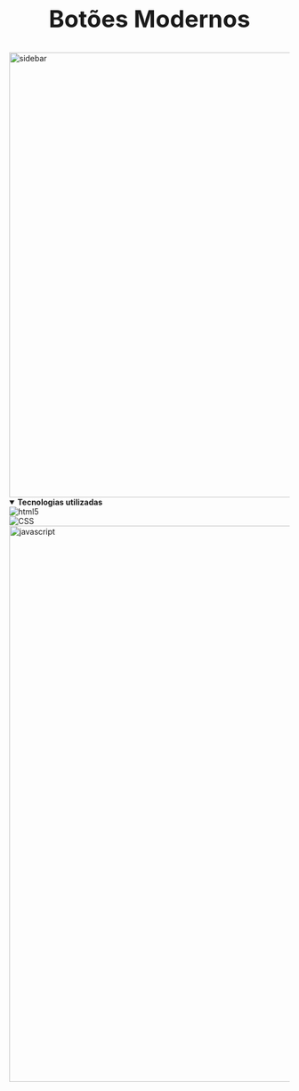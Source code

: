
# <summary align="center"><b><h2>Botões Modernos</h2></b></summary>

<img align="center" src="https://github.com/felixskmarcio/projetos/blob/main/efeitos-de-foco-do-bot%C3%A3o-brilhante-CSS/Gif.gif" alt="sidebar" width="800"/>  
<details open="">

<summary><b>Tecnologias utilizadas</b></summary>
	<img align="center" alt="html5"src="https://img.shields.io/badge/HTML5-E34F26?style=for-the-badge&logo=html5&logoColor=white"/> 
    <br>
    <img align="center" alt="CSS"src="https://img.shields.io/badge/CSS-239120?&style=for-the-badge&logo=css3&logoColor=white"/> 
    <br> 
<img align="center" src="https://user-images.githubusercontent.com/73097560/115834477-dbab4500-a447-11eb-908a-139a6edaec5c.gif" alt="javascript" width="1000"/>	
